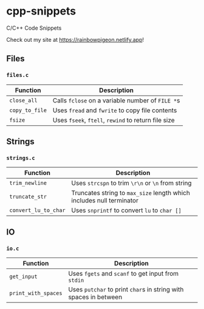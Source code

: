 # cpp-snippets
C/C++ Code Snippets

Check out my site at https://rainbowpigeon.netlify.app!

## Files

### `files.c`

| Function       | Description                                         |
|----------------|-----------------------------------------------------|
| `close_all`    | Calls `fclose` on a variable number of `FILE *`s    |
| `copy_to_file` | Uses `fread` and `fwrite` to copy file contents     |
| `fsize`        | Uses `fseek`, `ftell`, `rewind` to return file size |

## Strings

### `strings.c`

| Function             | Description                                                         |
|----------------------|---------------------------------------------------------------------|
| `trim_newline`       | Uses `strcspn` to trim `\r\n` or `\n` from string                   |
| `truncate_str`       | Truncates string to `max_size` length which includes null terminator|
| `convert_lu_to_char` | Uses `snprintf` to convert `lu` to `char []`                        |

## IO

### `io.c`

| Function             | Description                                                      |
|----------------------|------------------------------------------------------------------|
| `get_input`          | Uses `fgets` and `scanf` to get input from `stdin`               |
| `print_with_spaces`  | Uses `putchar` to print `char`s in string with spaces in between |
